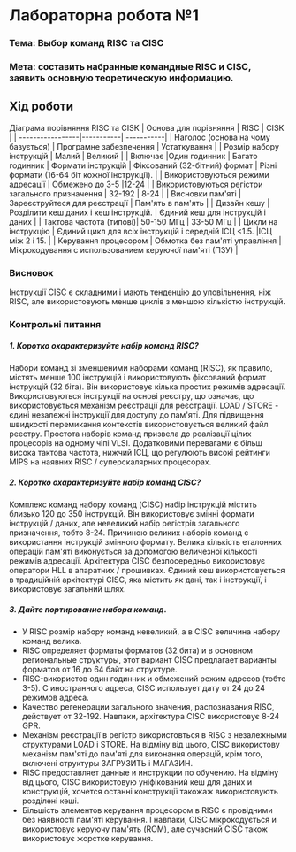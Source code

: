 # Лабораторна робота №1
### Тема: Выбор команд RISC та CISC
### Мета: составить набранные командные RISC и CISC, заявить основную теоретическую информацию.
## Хід роботи
Діаграма порівняння RISC та CISK
| Основа для порівняння | RISC | CISK |
| -----------------|-----------| -----------|
| Наголос (основа на чому базується) | Програмне забезпечення | Устаткування |
| Розмір набору інструкцій | Малий | Великий |
| Включає |Один годинник | Багато годинник
| Формати інструкцій | Фіксований (32-бітний) формат | Різні формати (16-64 біт кожної інструкції). |
| Використовуються режими адресації | Обмежено до 3-5 |12-24 |
| Використовуються регістри загального призначення  | 32-192 | 8-24 |
| Висновки пам'яті | Зареєструйтеся для реєстрації | Пам'ять в пам'ять |
| Дизайн кешу | Розділити кеш даних і кеш інструкцій. | Єдиний кеш для інструкцій і даних |
| Тактова частота (типові)| 50-150 МГц | 33-50 МГц |
| Цикли на інструкцію | Єдиний цикл для всіх інструкцій і середній ІСЦ <1.5. |ІСЦ між 2 і 15. |
| Керування процесором | Обмотка без пам'яті управління | Мікрокодування с использованием керуючої пам'яті (ПЗУ) |

### Висновок
Інструкції CISC є складними і мають тенденцію до уповільнення, ніж RISC, але використовують менше циклів з меншою кількістю інструкцій.

### Контрольні питання
##### 1. Коротко охарактеризуйте набір команд RISC?
Набори команд зі зменшеними наборами команд (RISC), як правило, містять менше 100 інструкцій і використовують фіксований формат інструкцій (32 біта). Він використовує кілька простих режимів адресації. Використовуються інструкції на основі реєстру, що означає, що використовується механізм реєстрації для реєстрації. LOAD / STORE - єдині незалежні інструкції для доступу до пам'яті.
Для підвищення швидкості перемикання контекстів використовується великий файл реєстру. Простота наборів команд призвела до реалізації цілих процесорів на одному чіпі VLSI. Додатковими перевагами є більш висока тактова частота, нижчий ІСЦ, що регулюють високі рейтинги MIPS на наявних RISC / суперскалярних процесорах.

##### 2. Коротко охарактеризуйте набір команд CISC?
Комплекс команд набору команд (CISC) набір інструкцій містить близько 120 до 350 інструкцій. Він використовує змінні формати інструкцій / даних, але невеликий набір регістрів загального призначення, тобто 8-24. Причиною великих наборів команд є використання інструкцій змінного формату. Велика кількість еталонних операцій пам'яті виконується за допомогою величезної кількості режимів адресації.
Архітектура CISC безпосередньо використовує оператори HLL в апаратних / прошивках. Єдиний кеш використовується в традиційній архітектурі CISC, яка містить як дані, так і інструкції, і використовує загальний шлях.

##### 3. Дайте портирование набора команд.

* У RISC розмір набору команд невеликий, а в CISC величина набору команд велика.
* RISC определяет форматы форматов (32 бита) и в основном региональные структуры, этот вариант CISC предлагает варианты форматов от 16 до 64 байт на структуре.
* RISC-використов один годинник и обмежений режим адресов (тобто 3-5). С иностранного адреса, CISC использует дату от 24 до 24 режимов адреса.
* Качество регенерации загального значения, распознавания RISC, действует от 32-192. Навпаки, архітектура CISC використовує 8-24 GPR.
* Механізм реєстрації в регістр використовться в RISC з незалежными структурами LOAD і STORE. На відміну від цього, CISC використову механізм пам'яті до пам'яті для виконання
операцій, крім того, включені структуры ЗАГРУЗИТЬ і МАГАЗИН.
* RISC предоставляет данные и инструкции по обучению. На відміну від цього, CISC використовую уніфікований кеш для даних и конструкцій, хочется останні конструкції такожаж використовують розділені кеші.
* Більшість элементов керування процесором в RISC є провідними без наявності пам'яті керування. І навпаки, CISC мікрокодується и використовує керуючу пам'ять (ROM), але сучасний CISC також використовує жорстке керування.
